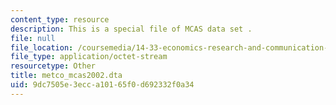 ```yaml
---
content_type: resource
description: This is a special file of MCAS data set .
file: null
file_location: /coursemedia/14-33-economics-research-and-communication-spring-2012/9dc7505e3ecca10165f0d692332f0a34_metco_mcas2002.dta
file_type: application/octet-stream
resourcetype: Other
title: metco_mcas2002.dta
uid: 9dc7505e-3ecc-a101-65f0-d692332f0a34
---
```

